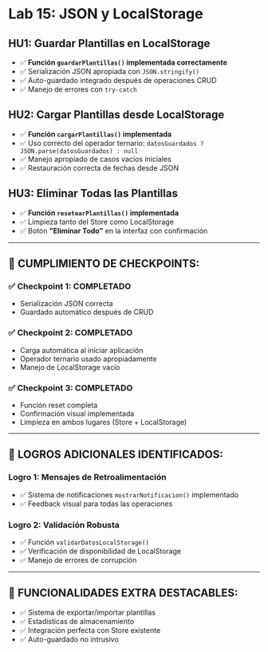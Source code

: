# Lab 15: JSON y LocalStorage

## HU1: Guardar Plantillas en LocalStorage

- ✅ **Función `guardarPlantillas()` implementada correctamente**
- ✅ Serialización JSON apropiada con `JSON.stringify()`
- ✅ Auto-guardado integrado después de operaciones CRUD
- ✅ Manejo de errores con `try-catch`

## HU2: Cargar Plantillas desde LocalStorage

- ✅ **Función `cargarPlantillas()` implementada**
- ✅ Uso correcto del operador ternario: `datosGuardados ? JSON.parse(datosGuardados) : null`
- ✅ Manejo apropiado de casos vacíos iniciales
- ✅ Restauración correcta de fechas desde JSON

## HU3: Eliminar Todas las Plantillas

- ✅ **Función `resetearPlantillas()` implementada**
- ✅ Limpieza tanto del Store como LocalStorage
- ✅ Botón **"Eliminar Todo"** en la interfaz con confirmación

---

## 🎯 CUMPLIMIENTO DE CHECKPOINTS:

### ✅ Checkpoint 1: COMPLETADO
- Serialización JSON correcta  
- Guardado automático después de CRUD

### ✅ Checkpoint 2: COMPLETADO
- Carga automática al iniciar aplicación  
- Operador ternario usado apropiadamente  
- Manejo de LocalStorage vacío

### ✅ Checkpoint 3: COMPLETADO
- Función reset completa  
- Confirmación visual implementada  
- Limpieza en ambos lugares (Store + LocalStorage)

---

## 🌟 LOGROS ADICIONALES IDENTIFICADOS:

### Logro 1: Mensajes de Retroalimentación
- ✅ Sistema de notificaciones `mostrarNotificacion()` implementado  
- ✅ Feedback visual para todas las operaciones

### Logro 2: Validación Robusta
- ✅ Función `validarDatosLocalStorage()`  
- ✅ Verificación de disponibilidad de LocalStorage  
- ✅ Manejo de errores de corrupción

---

## 🚀 FUNCIONALIDADES EXTRA DESTACABLES:

- ✅ Sistema de exportar/importar plantillas  
- ✅ Estadísticas de almacenamiento  
- ✅ Integración perfecta con Store existente  
- ✅ Auto-guardado no intrusivo
